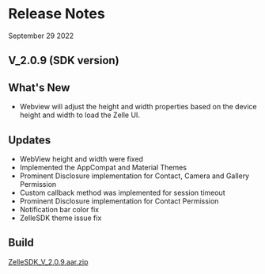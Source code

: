 # Release Notes

September 29 2022

## V_2.0.9 (SDK version)

## What's New

- Webview will adjust the height and width properties based on the device height and width to load the Zelle UI.

## Updates

- WebView height and width were fixed
- Implemented the AppCompat and Material Themes
- Prominent Disclosure implementation for Contact, Camera and Gallery Permission
- Custom callback method was implemented for session timeout
- Prominent Disclosure implementation for Contact Permission
- Notification bar color fix
- ZelleSDK theme issue fix

## Build

[ZelleSDK_V_2.0.9.aar.zip](https://github.com/Fiserv/zelle-turnkey-solutions/files/11590522/ZelleSDK_V_2.0.9.aar.zip)
